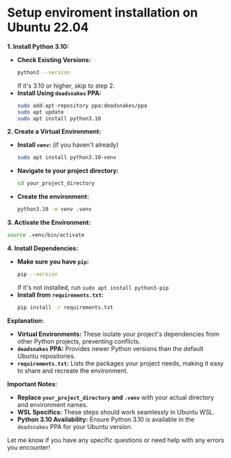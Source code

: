 # Setup enviroment installation on Ubuntu 22.04

**1. Install Python 3.10:**

* **Check Existing Versions:**
    ```bash
    python3 --version
    ```
    If it's 3.10 or higher, skip to step 2.
* **Install Using `deadsnakes` PPA:**
    ```bash
    sudo add-apt-repository ppa:deadsnakes/ppa 
    sudo apt update
    sudo apt install python3.10
    ```

**2. Create a Virtual Environment:**

* **Install `venv`:** (if you haven't already)
    ```bash
    sudo apt install python3.10-venv
    ```
* **Navigate to your project directory:**
    ```bash
    cd your_project_directory
    ```
* **Create the environment:**
    ```bash
    python3.10 -m venv .venv 
    ```

**3. Activate the Environment:**

```bash
source .venv/bin/activate
```

**4. Install Dependencies:**

* **Make sure you have `pip`:**
    ```bash
    pip --version
    ```
    If it's not installed, run `sudo apt install python3-pip`
* **Install from `requirements.txt`:**
    ```bash
    pip install -r requirements.txt
    ```

**Explanation:**

* **Virtual Environments:** These isolate your project's dependencies from other Python projects, preventing conflicts.
* **`deadsnakes` PPA:** Provides newer Python versions than the default Ubuntu repositories.
* **`requirements.txt`:** Lists the packages your project needs, making it easy to share and recreate the environment.

**Important Notes:**

* **Replace `your_project_directory` and `.venv`** with your actual directory and environment names.
* **WSL Specifics:** These steps should work seamlessly in Ubuntu WSL.
* **Python 3.10 Availability:** Ensure Python 3.10 is available in the `deadsnakes` PPA for your Ubuntu version.

Let me know if you have any specific questions or need help with any errors you encounter! 
